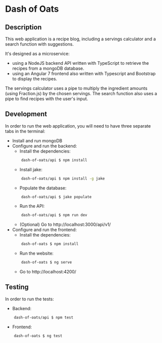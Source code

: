 # Dash of Oats
## Description
This web application is a recipe blog, including a servings calculator and a search function with suggestions.

It's designed as a microservice:
- using a NodeJS backend API written with TypeScript to retrieve the recipes from a mongoDB database. 
- using an Angular 7 frontend also written with Typescript and Bootstrap to display the recipes.

The servings calculator uses a pipe to multiply the ingredient amounts (using Fraction.js) by the chosen servings.
The search function also uses a pipe to find recipes with the user's input.

## Development

In order to run the web application, you will need to have three separate tabs in the terminal:

- Install and run mongoDB
- Configure and run the backend:
    - Install the dependencies:
    ```bash
        dash-of-oats/api $ npm install
    ```
    - Install jake:
    ```bash
        dash-of-oats/api $ npm install -g jake
    ```
    - Populate the database:
    ```bash
        dash-of-oats/api $ jake populate
    ```
    - Run the API:
    ```bash
        dash-of-oats/api $ npm run dev
    ```
    - (Optional) Go to http://localhost:3000/api/v1/
- Configure and run the frontend:
    - Install the dependencies:
    ```bash
        dash-of-oats $ npm install
    ```
    - Run the website:
    ```bash
        dash-of-oats $ ng serve
    ```
    - Go to http://localhost:4200/

## Testing

In order to run the tests:

- Backend:
```bash
    dash-of-oats/api $ npm test
```
- Frontend:
```bash
    dash-of-oats $ ng test
```
